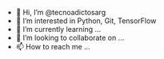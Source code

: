 - 👋 Hi, I’m @tecnoadictosarg
- 👀 I’m interested in Python, Git, TensorFlow
- 🌱 I’m currently learning ...
- 💞️ I’m looking to collaborate on ...
- 📫 How to reach me ...

<!---
tecnoadictosarg/tecnoadictosarg is a ✨ special ✨ repository because its `README.md` (this file) appears on your GitHub profile.
You can click the Preview link to take a look at your changes.
--->
